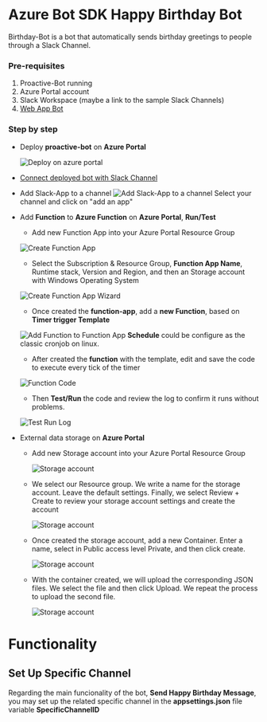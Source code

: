# Azure Bot SDK Happy Birthday Bot

Birthday-Bot is a bot that automatically sends birthday greetings to people through a Slack Channel.

### Pre-requisites

1. Proactive-Bot running
2. Azure Portal account
3. Slack Workspace (maybe a link to the sample Slack Channels)
4. [Web App Bot](https://github.com/southworks/bot-framework-labs/tree/birthday-bot/master/dotnet/09a.azure-wap#readme)

### Step by step

* Deploy **proactive-bot** on **Azure Portal**

    ![Deploy on azure portal](images/deploy.png)

* [Connect deployed bot with Slack Channel](https://github.com/southworks/bot-framework-labs/tree/birthday-bot/master/dotnet/10a.channels-slack#readme)

* Add Slack-App to a channel
![Add Slack-App to a channel](images/add-app.png)
Select your channel and click on "add an app"

* Add **Function** to **Azure Function** on **Azure Portal**, **Run/Test**

    - Add new Function App into your Azure Portal Resource Group

    ![Create Function App](images/create-function-app.png)

    - Select the Subscription & Resource Group, **Function App Name**, Runtime stack, Version and Region, and then an Storage account with Windows Operating System
    
    ![Create Function App Wizard](images/create-function-app-wizard.png)

    - Once created the **function-app**, add a **new Function**, based on **Timer trigger Template**

    ![Add Function to Function App](images/add-function-to-function-app.png)
    **Schedule** could be configure as the classic cronjob on linux.

    - After created the **function** with the template, edit and save the code to execute every tick of the timer

    ![Function Code](images/function-code.png)

    - Then **Test/Run** the code and review the log to confirm it runs without problems.

    ![Test Run Log](images/test-run-log.png)

* External data storage on **Azure Portal**

    - Add new Storage account into your Azure Portal Resource Group  

        ![Storage account](images/create-storage-account.png)

    - We select our Resource group. We write a name for the storage account. Leave the default settings.
Finally, we select Review + Create to review your storage account settings and create the account  

        ![Storage account](images/form_storage_account.png)

     - Once created the storage account, add a new Container. Enter a name, select in Public access level Private, and then click create.  

        ![Storage account](images/add-container.png)

     - With the container created, we will upload the corresponding JSON files. We select the file and then click Upload. We repeat the process to upload the second file.  

        ![Storage account](images/upload-json-file.png)
      

# Functionality

## Set Up Specific Channel

Regarding the main funcionality of the bot, **Send Happy Birthday Message**, you may set up the related specific channel in the **appsettings.json** file variable **SpecificChannelID**

